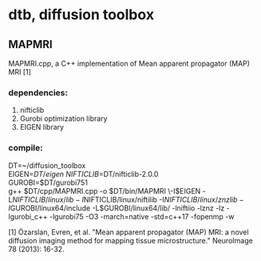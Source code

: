 # dtb, diffusion toolbox

## MAPMRI
MAPMRI.cpp, a C++ implementation of Mean apparent propagator (MAP) MRI [1]

### dependencies:
1. nifticlib
2. Gurobi optimization library
3. EIGEN library

### compile:
DT=~/diffusion_toolbox\
EIGEN=$DT/eigen\
NIFTICLIB=$DT/nifticlib-2.0.0\
GUROBI=$DT/gurobi751\
g++ $DT/cpp/MAPMRI.cpp -o $DT/bin/MAPMRI \-I$EIGEN -L$NIFTICLIB/linux/lib -I$NIFTICLIB/linux/niftilib -I$NIFTICLIB/linux/znzlib -I$GUROBI/linux64/include -L$GUROBI/linux64/lib/ \-lniftiio -lznz -lz -lgurobi_c++ -lgurobi75 -O3 -march=native -std=c++17 -fopenmp -w



[1] Özarslan, Evren, et al. "Mean apparent propagator (MAP) MRI: a novel diffusion imaging method for mapping tissue microstructure." NeuroImage 78 (2013): 16-32.

